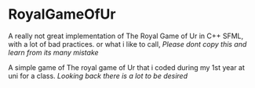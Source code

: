 # RoyalGameOfUr
 A really not great implementation of The Royal Game of Ur in C++ SFML, with a lot of bad practices. or what i like to call, _Please dont copy this and learn from its many mistake_

A simple game of The royal game of Ur that i coded during my 1st year at uni for a class. _Looking back there is a lot to be desired_
